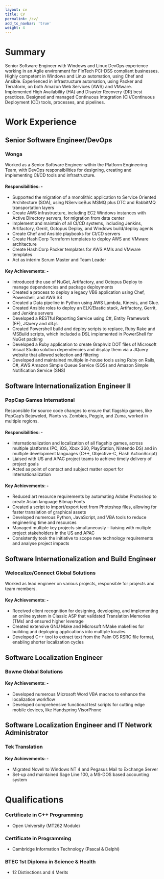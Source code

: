 ```yaml
---
layout: cv
title: CV
permalink: /cv/
add_to_navbar: 'true'
weight: 4
---
```


[//]: # (DO EDIT THIS FILE DIRECTLY!)
[//]: # (This file is generated from data in YAML file ./_data/cv.yaml via 'make cv_update_markdown')

# Summary

Senior Software Engineer with Windows and Linux DevOps experience working in an Agile environment for FinTech PCI-DSS compliant businesses.
Highly competent in Windows and Linux automation, using Chef and Ansible.
Experienced in infrastructure automation, using Packer and Terraform, on both Amazon Web Services (AWS) and VMware. Implemented High Availability (HA) and Disaster Recovery (DR) best practices.
Designed and managed Continuous Integration (CI)/Continuous Deployment (CD) tools, processes, and pipelines.

# Work Experience

## Senior Software Engineer/DevOps

### Wonga

Worked as a Senior Software Engineer within the Platform Engineering Team, with DevOps responsibilities for designing, creating and implementing CI/CD tools and infrastructure.


#### Responsibilities: -
- Supported the migration of a monolithic application to Service Oriented Architecture (SOA), using NServiceBus MSMQ plus DTC and RabbitMQ transportation layers
- Create AWS infrastructure, including EC2 Windows instances with Active Directory servers, for migration from data center
- Implement and maintain of all CI/CD systems, including Jenkins, Artifactory, Gerrit, Octopus Deploy, and Windows build/deploy agents
- Create Chef and Ansible playbooks for CI/CD servers
- Create HashiCorp Terraform templates to deploy AWS and VMware architecture
- Create HashiCorp Packer templates for AWS AMIs and VMware templates
- Act as interim Scrum Master and Team Leader

#### Key Achievements: -
- Introduced the use of NuGet, Artifactory, and Octopus Deploy to manage dependencies and package deployments
- Created a process to deploy a legacy VB6 application using Chef, Powershell, and AWS S3
- Created a Data pipeline in Python using AWS Lambda, Kinesis, and Glue.
- Created Ansible roles to deploy an ELK/Elastic stack, Artifactory, Gerrit, and Jenkins servers
- Developed a RESTful Reporting Service using C#, Entity Framework (EF), JQuery and d3.js
- Created Powershell build and deploy scripts to replace, Ruby Rake and MSBuild scripts, which included a DSL implemented in PowerShell for NuGet packing
- Developed a Ruby application to create Graphviz DOT files of Microsoft Visual Studio solution dependencies and display them via a JQuery website that allowed selection and filtering
- Developed and maintained multiple in-house tools using Ruby on Rails, C#, AWS Amazon Simple Queue Service (SQS) and Amazon Simple Notification Service (SNS)

## Software Internationalization Engineer II

### PopCap Games International

Responsible for source code changes to ensure that flagship games, like PopCap’s Bejeweled, Plants vs. Zombies, Peggle, and Zuma, worked in multiple regions.


#### Responsibilities: -
- Internationalization and localization of all flagship games, across multiple platforms (PC, iOS, Xbox 360, PlayStation, Nintendo DS) and in multiple development languages (C++, Objective-C, Flash ActionScript)
- Liaised with US and APAC project teams to achieve timely delivery of project goals
- Acted as point of contact and subject matter expert for Internationalization

#### Key Achievements: -
- Reduced art resource requirements by automating Adobe Photoshop to create Asian language Bitmap Fonts
- Created a script to import/export text from Photoshop files, allowing for faster translation of graphical assets
- Developed numerous Python, JavaScript, and VBA tools to reduce engineering time and resources
- Managed multiple key projects simultaneously – liaising with multiple project stakeholders in the US and APAC
- Consistently took the initiative to scope new technology requirements and analyse project impacts

## Software Internationalization and Build Engineer

### Welocalize/Connect Global Solutions

Worked as lead engineer on various projects, responsible for projects and team members.


#### Key Achievements: -
- Received client recognition for designing, developing, and implementing an online system in Classic ASP that validated Translation Memories (TMs) and ensured higher leverage
- Created extensive GNU Make and Microsoft NMake makefiles for building and deploying applications into multiple locales
- Developed C++ tool to extract text from the Palm OS RSRC file format, enabling shorter localization cycles

## Software Localization Engineer

### Bowne Global Solutions

#### Key Achievements: -
- Developed numerous Microsoft Word VBA macros to enhance the localization workflow
- Developed comprehensive functional test scripts for cutting edge mobile devices, like Handspring VisorPhone

## Software Localization Engineer and IT Network Administrator

### Tek Translation

#### Key Achievements: -
- Migrated Novell to Windows NT 4 and Pegasus Mail to Exchange Server
- Set-up and maintained Sage Line 100, a MS-DOS based accounting system


# Qualifications

### Certificate in C++ Programming

- Open University (MT262 Module)

### Certificate in Programming

- Cambridge Information Technology (Pascal & Delphi) 

### BTEC 1st Diploma in Science & Health

- 12 Distinctions and 4 Merits

